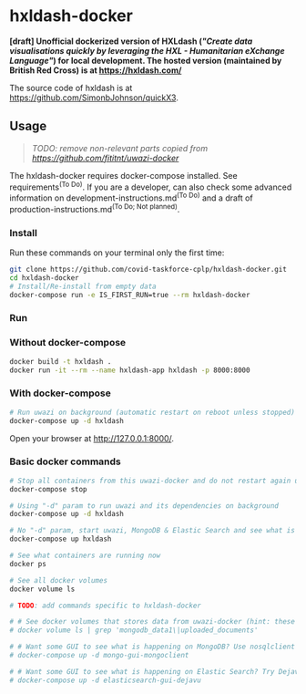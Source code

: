 # hxldash-docker
**[draft] Unofficial dockerized version of HXLdash (_"Create data visualisations
quickly by leveraging the HXL - Humanitarian eXchange Language"_) for local
development. The hosted version (maintained by British Red Cross) is at
<https://hxldash.com/>**

The source code of hxldash is at <https://github.com/SimonbJohnson/quickX3>.

## Usage

> _TODO: remove non-relevant parts copied from https://github.com/fititnt/uwazi-docker_

The hxldash-docker requires docker-compose installed. See
requirements<sup>(To Do)</sup>. If you are a developer, can also check some
advanced information on development-instructions.md<sup>(To Do)</sup> and a
draft of production-instructions.md<sup>(To Do; Not planned)</sup>.

### Install

Run these commands on your terminal only the first time:

```bash
git clone https://github.com/covid-taskforce-cplp/hxldash-docker.git
cd hxldash-docker
# Install/Re-install from empty data
docker-compose run -e IS_FIRST_RUN=true --rm hxldash-docker 
```

### Run

### Without docker-compose
```bash
docker build -t hxldash .
docker run -it --rm --name hxldash-app hxldash -p 8000:8000
```

### With docker-compose
```bash
# Run uwazi on background (automatic restart on reboot unless stopped)
docker-compose up -d hxldash
```

Open your browser at <http://127.0.0.1:8000/>. <!-- Initial user: _admin_, password: _admin_. -->

<!--
docker build -t hxldash . && docker run -it --rm --name hxldash-app hxldash -p 7777:8000
docker build --no-cache -t hxldash . && docker run -it --rm --name hxldash-app hxldash -p 7777:8000
-->

### Basic docker commands

```bash
# Stop all containers from this uwazi-docker and do not restart again until you explicit ask for it
docker-compose stop

# Using "-d" param to run uwazi and its dependencies on background
docker-compose up -d hxldash

# No "-d" param, start uwazi, MongoDB & Elastic Search and see what is happening inside the containers
docker-compose up hxldash

# See what containers are running now
docker ps

# See all docker volumes
docker volume ls

# TODO: add commands specific to hxldash-docker

# # See docker volumes that stores data from uwazi-docker (hint: these ones to backup & restore)
# docker volume ls | grep 'mongodb_data1\|uploaded_documents'

# # Want some GUI to see what is happening on MongoDB? Use nosqlclient
# docker-compose up -d mongo-gui-mongoclient

# # Want some GUI to see what is happening on Elastic Search? Try Dejavu
# docker-compose up -d elasticsearch-gui-dejavu
```